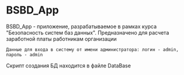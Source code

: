 # BSBD_App
BSBD_App - приложение, разрабатываемое в рамках курса "Безопасность систем баз данных". Предназначено для расчета заработной платы работникам организации 
```
Данные для входа в систему от имени администратора: логин - admin, пароль - admin
```
Скрипт создания БД находится в файле DataBase

